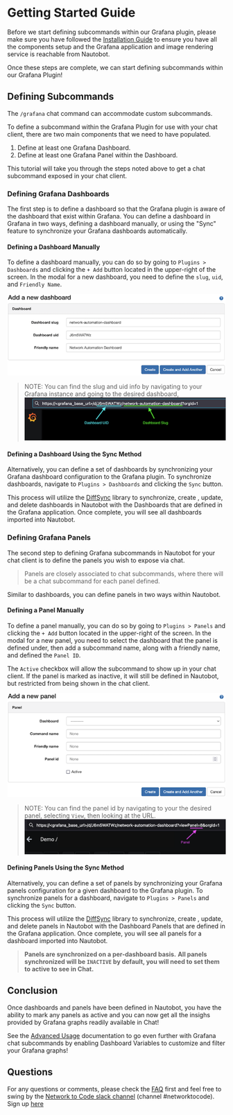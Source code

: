 # Getting Started Guide
Before we start defining subcommands within our Grafana plugin, please make sure you have followed the 
[Installation Guide](installation.md) to ensure you have all the components setup and the Grafana application and
image rendering service is reachable from Nautobot.

Once these steps are complete, we can start defining subcommands within our Grafana Plugin!

## Defining Subcommands

The `/grafana` chat command can accommodate custom subcommands.

To define a subcommand within the Grafana Plugin for use with your chat client, there are two main components that 
we need to have populated. 
 1. Define at least one Grafana Dashboard.
 2. Define at least one Grafana Panel within the Dashboard. 
 
This tutorial will take you through the steps noted above to get a chat subcommand exposed in your chat client. 

### Defining Grafana Dashboards
The first step is to define a dashboard so that the Grafana plugin is aware of the dashboard that exist 
within Grafana. You can define a dashboard in Grafana in two ways, defining a dashboard manually, 
or using the "Sync" feature to synchronize your Grafana dashboards automatically. 

#### Defining a Dashboard Manually
    
To define a dashboard manually, you can do so by going to `Plugins > Dashboards` and clicking the `+ Add` button 
located in the upper-right of the screen. In the modal for a new dashboard, you need to define the `slug`,
 `uid`, and `Friendly Name`. 

![New Dashboard](img/dashboard_add.png)

>
> NOTE: You can find the slug and uid info by navigating to your Grafana instance and going to the desired dashboard, 
 ![New Dashboard](img/dashboard_url.png)


#### Defining a Dashboard Using the Sync Method
 
Alternatively, you can define a set of dashboards by synchronizing your Grafana dashboard configuration to the
Grafana plugin. To synchronize dashboards, navigate to `Plugins > Dashboards` and clicking the `Sync` button.

This process will utilize the [DiffSync](https://diffsync.readthedocs.io/en/latest/) library to synchronize, create
, update, and delete dashboards in Nautobot with the Dashboards that are defined in the Grafana application. Once
complete, you will see all dashboards imported into Nautobot.
    
### Defining Grafana Panels
The second step to defining Grafana subcommands in Nautobot for your chat client is to define the panels you wish to expose
via chat. 
> Panels are closely associated to chat subcommands, where there will be a chat subcommand for each panel defined. 

Similar to dashboards, you can define panels in two ways within Nautobot.

#### Defining a Panel Manually
  
To define a panel manually, you can do so by going to `Plugins > Panels` and clicking the `+ Add` button 
located in the upper-right of the screen. In the modal for a new panel, you need to select the dashboard that the
panel is defined under, then add a subcommand name, along with a friendly name, and defined the `Panel ID`. 

The `Active` checkbox will allow the subcommand to show up in your chat client. If the panel is marked as inactive, it
will still be defined in Nautobot, but restricted from being shown in the chat client.

![New Panel](img/panel_add.png)

> NOTE: You can find the panel id by navigating to your the desired panel, selecting `View`, then looking at the URL.
  ![New Panel](img/panel_url.png)
  
#### Defining Panels Using the Sync Method
  
Alternatively, you can define a set of panels by synchronizing your Grafana panels configuration for a given dashboard to the
Grafana plugin. To synchronize panels for a dashboard, navigate to `Plugins > Panels` and clicking the `Sync` button.

This process will utilize the [DiffSync](https://diffsync.readthedocs.io/en/latest/) library to synchronize, create
, update, and delete panels in Nautobot with the Dashboard Panels that are defined in the Grafana application. Once
complete, you will see all panels for a dashboard imported into Nautobot.

> **Panels are synchronized on a per-dashboard basis.**
  **All panels synchronized will be `INACTIVE` by default, you will need to set them to active to see in Chat.**

## Conclusion
Once dashboards and panels have been defined in Nautobot, you have the ability to mark any panels as active and you 
can now get all the insighs provided by Grafana graphs readily available in Chat!

See the [Advanced Usage](advanced_usage.md) documentation to go even further with Grafana chat subcommands by enabling 
Dashboard Variables to customize and filter your Grafana graphs!

## Questions

For any questions or comments, please check the [FAQ](faq.md) first and feel free to swing by 
the [Network to Code slack channel](https://networktocode.slack.com/) (channel #networktocode).
Sign up [here](http://slack.networktocode.com/)

